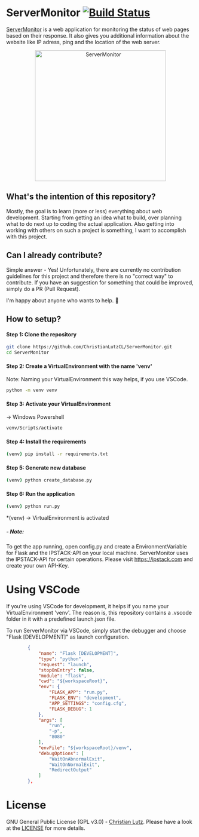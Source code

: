 # ServerMonitor [![Build Status](https://travis-ci.org/ChristianLutzCL/ServerMonitor.svg?branch=master)](https://travis-ci.org/ChristianLutzCL/ServerMonitor)

[ServerMonitor](https://monitor.inspiredprogrammer.com) is a web application for monitoring the status of web pages based on their response. It also gives you additional information about the website like IP adress, ping and the location of the web server.

<p align="center">
  <img alt="ServerMonitor" src="https://i.imgur.com/abCnQsI.png" height="350">
</p>


## What's the intention of this repository?
Mostly, the goal is to learn (more or less) everything about web development.
Starting from getting an idea what to build, over planning what to do next up to coding the actual application.
Also getting into working with others on such a project is something, I want to accomplish with this project.



## Can I already contribute?
Simple answer - Yes!
Unfortunately, there are currently no contribution guidelines for this project and therefore there is no "correct way" to contribute.
If you have an suggestion for something that could be improved, simply do a PR (Pull Request).

I'm happy about anyone who wants to help. 💪



## How to setup?
#### Step 1: Clone the repository
```bash
git clone https://github.com/ChristianLutzCL/ServerMonitor.git
cd ServerMonitor
```

#### Step 2: Create a VirtualEnvironment with the name 'venv'
Note: Naming your VirtualEnvironment this way helps, if you use VSCode.
```bash
python -m venv venv
```

#### Step 3: Activate your VirtualEnvironment
 -> Windows Powershell
```bash
venv/Scripts/activate
```

#### Step 4: Install the requirements
```bash
(venv) pip install -r requirements.txt
``` 


#### Step 5: Generate new database
```bash
(venv) python create_database.py
``` 


#### Step 6: Run the application
```bash
(venv) python run.py
``` 

*(venv) -> VirtualEnvironment is activated


##### - Note: 
To get the app running, open config.py and create a EnvironmentVariable for Flask and the IPSTACK-API on your local machine.
ServerMonitor uses the IPSTACK-API for certain operations. Please visit https://ipstack.com and create your own API-Key.


# Using VSCode
If you're using VSCode for development, it helps if you name your VirtualEnvironment 'venv'.
The reason is, this repository contains a .vscode folder in it with a predefined launch.json file.

To run ServerMonitor via VSCode, simply start the debugger and choose "Flask [DEVELOPMENT]" as launch configuration.

````json
        {
            "name": "Flask [DEVELOPMENT]",
            "type": "python",
            "request": "launch",
            "stopOnEntry": false,
            "module": "flask",
            "cwd": "${workspaceRoot}",
            "env": {
                "FLASK_APP": "run.py",
                "FLASK_ENV": "development",
                "APP_SETTINGS": "config.cfg",
                "FLASK_DEBUG": 1
            },
            "args": [
                "run",
                "-p",
                "8080"
            ],
            "envFile": "${workspaceRoot}/venv",
            "debugOptions": [
                "WaitOnAbnormalExit",
                "WaitOnNormalExit",
                "RedirectOutput"
            ]
        },
````


# License

GNU General Public License (GPL v3.0) - [Christian Lutz](https://github.com/christianlutzcl/). Please have a look at the [LICENSE](LICENSE) for more details.
